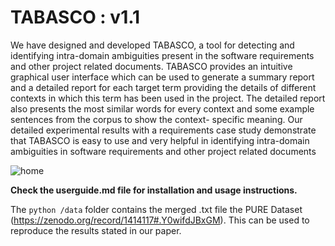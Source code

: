 # TABASCO : v1.1
We have designed and developed TABASCO, a tool for detecting and identifying intra-domain ambiguities present in the software requirements and other project related documents. TABASCO provides an intuitive graphical user interface which can be used to generate a summary report and a detailed report for each target term providing the details of different contexts in which this term has been used in the project. The detailed report also presents the most similar words for every context and some example sentences from the corpus to show the context- specific meaning. Our detailed experimental results with a requirements case study demonstrate that TABASCO is easy to use and very helpful in identifying intra-domain ambiguities in software requirements and other project related documents

![home](https://user-images.githubusercontent.com/93342024/194392001-68f3a2da-e44c-4386-83e4-2f510db101a6.png)

**Check the userguide.md file for installation and usage instructions.**

The ```python /data``` folder contains the merged .txt file the PURE Dataset (https://zenodo.org/record/1414117#.Y0wifdJBxGM). This can be used to reproduce the results stated in our paper.
